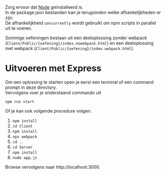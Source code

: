 Zorg ervoor dat [Node](https://nodejs.org/en/download/) geïnstalleerd is.  
In de package.json bestanden kan je terugvinden welke afhankelijkheden er zijn.  
De afhankelijkheid ```concurrently``` wordt gebruikt om npm scripts in parallel uit te voeren.  

Sommige oefeningen bestaan uit een deeloplossing zonder webpack (```Client/Public/{oefening}/index.nowebpack.html```) en 
een deeloplossing met webpack (```Client/Public/{oefening}/index.webpack.html```).

# Uitvoeren met Express

Om een oplossing te starten open je eerst een terminal of een command prompt in deze directory.  
Vervolgens voer je onderstaand commando uit

```npm run start```

Of je kan ook volgende procedure volgen:
1. ```npm install```
2. ```cd Client```
3. ```npm install```
4. ```npx webpack```
5. ```cd ..```
6. ```cd Server```
7. ```npm install```
8. ```node app.js```

Browse vervolgens naar http://localhost:3000.